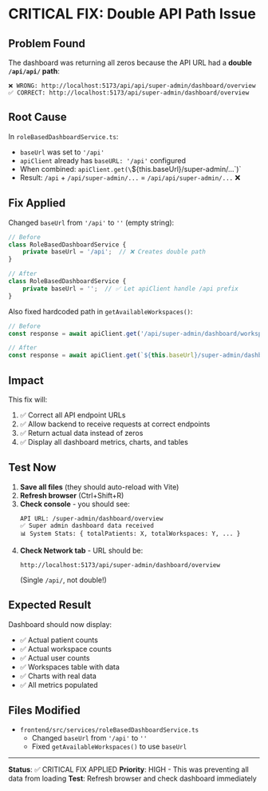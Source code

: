 # CRITICAL FIX: Double API Path Issue

## Problem Found

The dashboard was returning all zeros because the API URL had a **double `/api/api/` path**:

```
❌ WRONG: http://localhost:5173/api/api/super-admin/dashboard/overview
✅ CORRECT: http://localhost:5173/api/super-admin/dashboard/overview
```

## Root Cause

In `roleBasedDashboardService.ts`:
- `baseUrl` was set to `'/api'`
- `apiClient` already has `baseURL: '/api'` configured
- When combined: `apiClient.get(\`${this.baseUrl}/super-admin/...\`)` 
- Result: `/api` + `/api/super-admin/...` = `/api/api/super-admin/...` ❌

## Fix Applied

Changed `baseUrl` from `'/api'` to `''` (empty string):

```typescript
// Before
class RoleBasedDashboardService {
    private baseUrl = '/api';  // ❌ Creates double path
}

// After
class RoleBasedDashboardService {
    private baseUrl = '';  // ✅ Let apiClient handle /api prefix
}
```

Also fixed hardcoded path in `getAvailableWorkspaces()`:

```typescript
// Before
const response = await apiClient.get('/api/super-admin/dashboard/workspaces');  // ❌

// After
const response = await apiClient.get(`${this.baseUrl}/super-admin/dashboard/workspaces`);  // ✅
```

## Impact

This fix will:
1. ✅ Correct all API endpoint URLs
2. ✅ Allow backend to receive requests at correct endpoints
3. ✅ Return actual data instead of zeros
4. ✅ Display all dashboard metrics, charts, and tables

## Test Now

1. **Save all files** (they should auto-reload with Vite)
2. **Refresh browser** (Ctrl+Shift+R)
3. **Check console** - you should see:
   ```
   API URL: /super-admin/dashboard/overview
   ✅ Super admin dashboard data received
   📊 System Stats: { totalPatients: X, totalWorkspaces: Y, ... }
   ```
4. **Check Network tab** - URL should be:
   ```
   http://localhost:5173/api/super-admin/dashboard/overview
   ```
   (Single `/api/`, not double!)

## Expected Result

Dashboard should now display:
- ✅ Actual patient counts
- ✅ Actual workspace counts
- ✅ Actual user counts
- ✅ Workspaces table with data
- ✅ Charts with real data
- ✅ All metrics populated

## Files Modified

- `frontend/src/services/roleBasedDashboardService.ts`
  - Changed `baseUrl` from `'/api'` to `''`
  - Fixed `getAvailableWorkspaces()` to use `baseUrl`

---

**Status**: ✅ CRITICAL FIX APPLIED
**Priority**: HIGH - This was preventing all data from loading
**Test**: Refresh browser and check dashboard immediately
